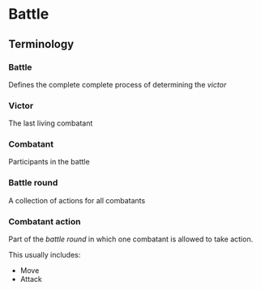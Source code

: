 # Battle

## Terminology

### Battle

Defines the complete complete process of determining the _victor_

### Victor

The last living combatant

### Combatant

Participants in the battle

### Battle round

A collection of actions for all combatants

### Combatant action

Part of the _battle round_ in which one combatant is allowed to take action.

This usually includes:

- Move
- Attack

